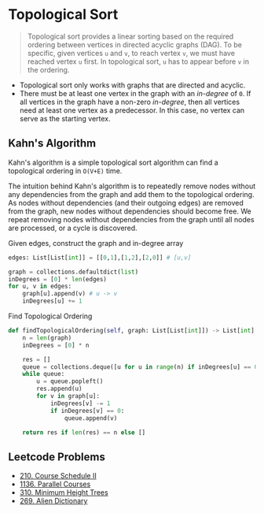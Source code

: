 # Topological Sort

> Topological sort provides a linear sorting based on the required ordering between vertices in directed acyclic graphs (DAG). To be specific, given vertices `u` and `v`, to reach vertex `v`, we must have reached vertex `u` first. In topological sort, `u` has to appear before `v` in the ordering.

- Topological sort only works with graphs that are directed and acyclic.
- There must be at least one vertex in the graph with an _in-degree_ of `0`. If all vertices in the graph have a non-zero _in-degree_, then all vertices need at least one vertex as a predecessor. In this case, no vertex can serve as the starting vertex.

## Kahn's Algorithm

Kahn's algorithm is a simple topological sort algorithm can find a topological ordering in `O(V+E)` time.

The intuition behind Kahn's algorithm is to repeatedly remove nodes without any dependencies from the graph and add them to the topological ordering. As nodes without dependencies (and their outgoing edges) are removed from the graph, new nodes without dependencies should become free. We repeat removing nodes without dependencies from the graph until all nodes are processed, or a cycle is discovered.

Given edges, construct the graph and in-degree array
```py
edges: List[List[int]] = [[0,1],[1,2],[2,0]] # [u,v]

graph = collections.defaultdict(list)
inDegrees = [0] * len(edges)
for u, v in edges:
    graph[u].append(v) # u -> v
    inDegrees[u] += 1
```

Find Topological Ordering
```py
def findTopologicalOrdering(self, graph: List[List[int]]) -> List[int]:
    n = len(graph)
    inDegrees = [0] * n

    res = []
    queue = collections.deque([u for u in range(n) if inDegrees[u] == 0])
    while queue:
        u = queue.popleft()
        res.append(u)
        for v in graph[u]:
            inDegrees[v] -= 1
            if inDegrees[v] == 0:
                queue.append(v)

    return res if len(res) == n else []
```

## Leetcode Problems

- [210. Course Schedule II](https://leetcode.com/problems/course-schedule-ii/)
- [1136. Parallel Courses](https://leetcode.com/problems/parallel-courses/)
- [310. Minimum Height Trees](https://leetcode.com/problems/minimum-height-trees/)
- [269. Alien Dictionary](https://leetcode.com/problems/alien-dictionary/)